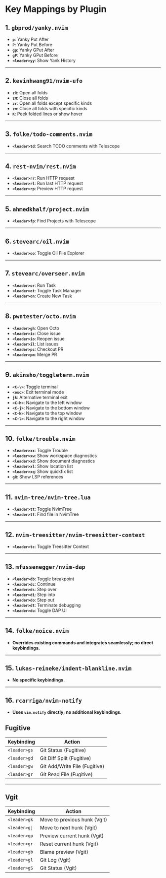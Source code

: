 # Key Mappings by Plugin

## **1. `gbprod/yanky.nvim`**

- **`p`**: Yanky Put After
- **`P`**: Yanky Put Before
- **`gp`**: Yanky GPut After
- **`gP`**: Yanky GPut Before
- **`<leader>yy`**: Show Yank History

---

## **2. `kevinhwang91/nvim-ufo`**

- **`zR`**: Open all folds
- **`zM`**: Close all folds
- **`zr`**: Open all folds except specific kinds
- **`zm`**: Close all folds with specific kinds
- **`K`**: Peek folded lines or show hover

---

## **3. `folke/todo-comments.nvim`**

- **`<leader>td`**: Search TODO comments with Telescope

---

## **4. `rest-nvim/rest.nvim`**

- **`<leader>rr`**: Run HTTP request
- **`<leader>rl`**: Run last HTTP request
- **`<leader>rp`**: Preview HTTP request

---

## **5. `ahmedkhalf/project.nvim`**

- **`<leader>fp`**: Find Projects with Telescope

---

## **6. `stevearc/oil.nvim`**

- **`<leader>oo`**: Toggle Oil File Explorer

---

## **7. `stevearc/overseer.nvim`**

- **`<leader>or`**: Run Task
- **`<leader>ot`**: Toggle Task Manager
- **`<leader>on`**: Create New Task

---

## **8. `pwntester/octo.nvim`**

- **`<leader>gh`**: Open Octo
- **`<leader>ic`**: Close issue
- **`<leader>io`**: Reopen issue
- **`<leader>il`**: List issues
- **`<leader>pc`**: Checkout PR
- **`<leader>pm`**: Merge PR

---

## **9. `akinsho/toggleterm.nvim`**

- **`<C-\>`**: Toggle terminal
- **`<esc>`**: Exit terminal mode
- **`jk`**: Alternative terminal exit
- **`<C-h>`**: Navigate to the left window
- **`<C-j>`**: Navigate to the bottom window
- **`<C-k>`**: Navigate to the top window
- **`<C-l>`**: Navigate to the right window

---

## **10. `folke/trouble.nvim`**

- **`<leader>xx`**: Toggle Trouble
- **`<leader>xw`**: Show workspace diagnostics
- **`<leader>xd`**: Show document diagnostics
- **`<leader>xl`**: Show location list
- **`<leader>xq`**: Show quickfix list
- **`gR`**: Show LSP references

---

## **11. `nvim-tree/nvim-tree.lua`**

- **`<leader>tt`**: Toggle NvimTree
- **`<leader>tf`**: Find file in NvimTree

---

## **12. `nvim-treesitter/nvim-treesitter-context`**

- **`<leader>tc`**: Toggle Treesitter Context

---

## **13. `mfussenegger/nvim-dap`**

- **`<leader>db`**: Toggle breakpoint
- **`<leader>dc`**: Continue
- **`<leader>ds`**: Step over
- **`<leader>di`**: Step into
- **`<leader>do`**: Step out
- **`<leader>dt`**: Terminate debugging
- **`<leader>du`**: Toggle DAP UI

---

## **14. `folke/noice.nvim`**

- **Overrides existing commands and integrates seamlessly; no direct keybindings.**

---

## **15. `lukas-reineke/indent-blankline.nvim`**

- **No specific keybindings.**

---

## **16. `rcarriga/nvim-notify`**

- **Uses `vim.notify` directly; no additional keybindings.**

## **Fugitive**

| Keybinding   | Action                        |
| ------------ | ----------------------------- |
| `<leader>gs` | Git Status (Fugitive)         |
| `<leader>gd` | Git Diff Split (Fugitive)     |
| `<leader>gw` | Git Add/Write File (Fugitive) |
| `<leader>gr` | Git Read File (Fugitive)      |

---

## **Vgit**

| Keybinding   | Action                       |
| ------------ | ---------------------------- |
| `<leader>gk` | Move to previous hunk (Vgit) |
| `<leader>gj` | Move to next hunk (Vgit)     |
| `<leader>gp` | Preview current hunk (Vgit)  |
| `<leader>gr` | Reset current hunk (Vgit)    |
| `<leader>gb` | Blame preview (Vgit)         |
| `<leader>gl` | Git Log (Vgit)               |
| `<leader>gS` | Git Status (Vgit)            |
